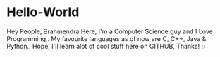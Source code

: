 # Hello-World

Hey People, 
Brahmendra Here, I'm a Computer Science guy and I Love Programming..
My favourite languages as of now are C, C++, Java & Python..
Hope, I'll learn alot of cool stuff here on GITHUB, Thanks! :)
